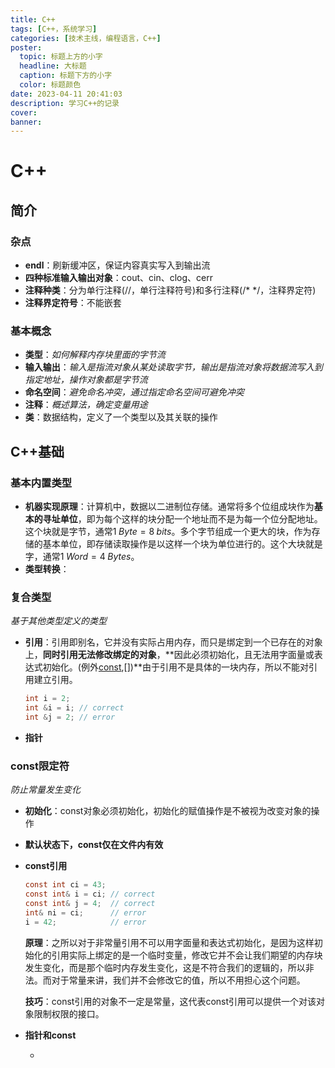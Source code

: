 ```yaml
---
title: C++
tags: [C++，系统学习]
categories: [技术主线，编程语言，C++]
poster:
  topic: 标题上方的小字
  headline: 大标题
  caption: 标题下方的小字
  color: 标题颜色
date: 2023-04-11 20:41:03
description: 学习C++的记录
cover:
banner:
---
```


# C++

## 简介

### 杂点

* **endl**：刷新缓冲区，保证内容真实写入到输出流
* **四种标准输入输出对象**：cout、cin、clog、cerr
* **注释种类**：分为单行注释(//，单行注释符号)和多行注释(/* */，注释界定符)
* **注释界定符号**：不能嵌套

### 基本概念

* **类型**：*如何解释内存块里面的字节流*
* **输入输出**：*输入是指流对象从某处读取字节，输出是指流对象将数据流写入到指定地址，操作对象都是字节流*
* **命名空间**：*避免命名冲突，通过指定命名空间可避免冲突*
* **注释**：*概述算法，确定变量用途*
* **类**：数据结构，定义了一个类型以及其关联的操作

## C++基础

### 基本内置类型

* **机器实现原理**：计算机中，数据以二进制位存储。通常将多个位组成块作为**基本的寻址单位**，即为每个这样的块分配一个地址而不是为每一个位分配地址。这个块就是字节，通常$1\;Byte=8\;bits$。多个字节组成一个更大的块，作为存储的基本单位，即存储读取操作是以这样一个块为单位进行的。这个大块就是字，通常$1\;Word=4\;Bytes$。
* **类型转换**：

### 复合类型

*基于其他类型定义的类型*

* **引用**：引用即别名，它并没有实际占用内存，而只是绑定到一个已存在的对象上，**同时引用无法修改绑定的对象**，**因此必须初始化，且无法用字面量或表达式初始化。(例外[const](###const限定符),[])**由于引用不是具体的一块内存，所以不能对引用建立引用。

  ```C
  int i = 2;
  int &i = i; // correct
  int &j = 2; // error
  ```

* **指针**

### const限定符

*防止常量发生变化*

* **初始化**：const对象必须初始化，初始化的赋值操作是不被视为改变对象的操作

* **默认状态下，const仅在文件内有效**

* **const引用**

  ```c
  const int ci = 43;
  const int& i = ci; // correct
  const int& j = 4;  // correct
  int& ni = ci;      // error
  i = 42;            // error
  ```

  **原理**：之所以对于非常量引用不可以用字面量和表达式初始化，是因为这样初始化的引用实际上绑定的是一个临时变量，修改它并不会让我们期望的内存块发生变化，而是那个临时内存发生变化，这是不符合我们的逻辑的，所以非法。而对于常量来讲，我们并不会修改它的值，所以不用担心这个问题。

  **技巧**：const引用的对象不一定是常量，这代表const引用可以提供一个对该对象限制权限的接口。

* **指针和const**

  * 
